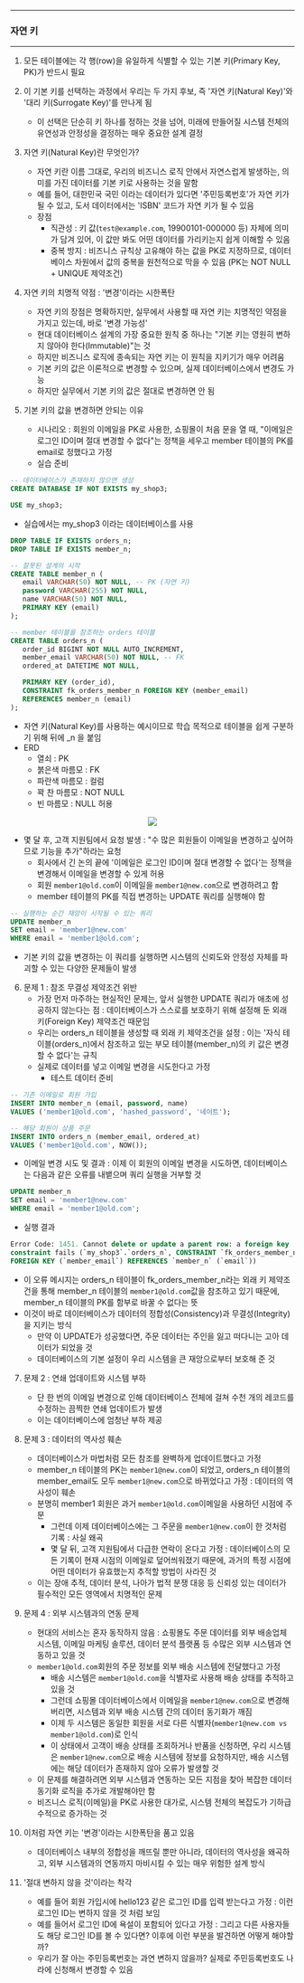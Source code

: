 -----
### 자연 키
-----
1. 모든 테이블에는 각 행(row)을 유일하게 식별할 수 있는 기본 키(Primary Key, PK)가 반드시 필요
2. 이 기본 키를 선택하는 과정에서 우리는 두 가지 후보, 즉 '자연 키(Natural Key)'와 '대리 키(Surrogate Key)'를 만나게 됨
   - 이 선택은 단순히 키 하나를 정하는 것을 넘어, 미래에 만들어질 시스템 전체의 유연성과 안정성을 결정하는 매우 중요한 설계 결정

3. 자연 키(Natural Key)란 무엇인가?
   - 자연 키란 이름 그대로, 우리의 비즈니스 로직 안에서 자연스럽게 발생하는, 의미를 가진 데이터를 기본 키로 사용하는 것을 말함
   - 예를 들어, 대한민국 국민 이라는 데이터가 있다면 '주민등록번호'가 자연 키가 될 수 있고, 도서 데이터에서는 'ISBN' 코드가 자연 키가 될 수 있음
   - 장점
      + 직관성 : 키 값(```test@example.com```, 19900101-000000 등) 자체에 의미가 담겨 있어, 이 값만 봐도 어떤 데이터를 가리키는지 쉽게 이해할 수 있음
      + 중복 방지 : 비즈니스 규칙상 고유해야 하는 값을 PK로 지정하므로, 데이터베이스 차원에서 값의 중복을 원천적으로 막을 수 있음 (PK는 NOT NULL + UNIQUE 제약조건)

4. 자연 키의 치명적 약점 : '변경'이라는 시한폭탄
   - 자연 키의 장점은 명확하지만, 실무에서 사용할 때 자연 키는 치명적인 약점을 가지고 있는데, 바로 '변경 가능성'
   - 현대 데이터베이스 설계의 가장 중요한 원칙 중 하나는 "기본 키는 영원히 변하지 않아야 한다(Immutable)"는 것
   - 하지만 비즈니스 로직에 종속되는 자연 키는 이 원칙을 지키기가 매우 어려움
   - 기본 키의 값은 이론적으로 변경할 수 있으며, 실제 데이터베이스에서 변경도 가능
   - 하지만 실무에서 기본 키의 값은 절대로 변경하면 안 됨

5. 기본 키의 값을 변경하면 안되는 이유
   - 시나리오 : 회원의 이메일을 PK로 사용한, 쇼핑몰이 처음 문을 열 때, "이메일은 로그인 ID이며 절대 변경할 수 없다"는 정책을 세우고 member 테이블의 PK를 email로 정했다고 가정
   - 실습 준비
```sql
-- 데이터베이스가 존재하지 않으면 생성
CREATE DATABASE IF NOT EXISTS my_shop3;

USE my_shop3;
```

   - 실습에서는 my_shop3 이라는 데이터베이스를 사용
```sql
DROP TABLE IF EXISTS orders_n;
DROP TABLE IF EXISTS member_n;

-- 잘못된 설계의 시작
CREATE TABLE member_n (
   email VARCHAR(50) NOT NULL, -- PK (자연 키)
   password VARCHAR(255) NOT NULL,
   name VARCHAR(50) NOT NULL,
   PRIMARY KEY (email)
);

-- member 테이블을 참조하는 orders 테이블
CREATE TABLE orders_n (
   order_id BIGINT NOT NULL AUTO_INCREMENT,
   member_email VARCHAR(50) NOT NULL, -- FK
   ordered_at DATETIME NOT NULL,

   PRIMARY KEY (order_id),
   CONSTRAINT fk_orders_member_n FOREIGN KEY (member_email)
   REFERENCES member_n (email)
);
```
   - 자연 키(Natural Key)를 사용하는 예시이므로 학습 목적으로 테이블을 쉽게 구분하기 위해 뒤에 _n 을 붙임
   - ERD 
     + 열쇠 : PK
     + 붉은색 마름모 : FK
     + 파란색 마름모 : 컬럼
     + 꽉 찬 마름모 : NOT NULL
     + 빈 마름모 : NULL 허용
<div align="center">
<img src="https://github.com/user-attachments/assets/b89e5d47-b162-4800-9996-07d1e835d52e">
</div>

   - 몇 달 후, 고객 지원팀에서 요청 발생 : "수 많은 회원들이 이메일을 변경하고 싶어하므로 기능을 추가"하라는 요청
      + 회사에서 긴 논의 끝에 '이메일은 로그인 ID이며 절대 변경할 수 없다'는 정책을 변경해서 이메일을 변경할 수 있게 허용
      + 회원 ```member1@old.com```이 이메일을 ```member1@new.com```으로 변경하려고 함
      + member 테이블의 PK를 직접 변경하는 UPDATE 쿼리를 실행해야 함
```sql
-- 실행하는 순간 재앙이 시작될 수 있는 쿼리
UPDATE member_n
SET email = 'member1@new.com'
WHERE email = 'member1@old.com';
```
   - 기본 키의 값을 변경하는 이 쿼리를 실행하면 시스템의 신뢰도와 안정성 자체를 파괴할 수 있는 다양한 문제들이 발생

6. 문제 1 : 참조 무결성 제약조건 위반
   - 가장 먼저 마주하는 현실적인 문제는, 앞서 실행한 UPDATE 쿼리가 애초에 성공하지 않는다는 점 : 데이터베이스가 스스로를 보호하기 위해 설정해 둔 외래 키(Foreign Key) 제약조건 때문임
   - 우리는 orders_n 테이블을 생성할 때 외래 키 제약조건을 설정 : 이는 '자식 테이블(orders_n)에서 참조하고 있는 부모 테이블(member_n)의 키 값은 변경할 수 없다'는 규칙
   - 실제로 데이터를 넣고 이메일 변경을 시도한다고 가정
     + 테스트 데이터 준비
```sql
-- 기존 이메일로 회원 가입
INSERT INTO member_n (email, password, name)
VALUES ('member1@old.com', 'hashed_password', '네이트');

-- 해당 회원이 상품 주문
INSERT INTO orders_n (member_email, ordered_at)
VALUES ('member1@old.com', NOW());
```
   - 이메일 변경 시도 및 결과 : 이제 이 회원의 이메일 변경을 시도하면, 데이터베이스는 다음과 같은 오류를 내뱉으며 쿼리 실행을 거부할 것
```sql
UPDATE member_n
SET email = 'member1@new.com'
WHERE email = 'member1@old.com';
```
   - 실행 결과
```sql
Error Code: 1451. Cannot delete or update a parent row: a foreign key
constraint fails (`my_shop3`.`orders_n`, CONSTRAINT `fk_orders_member_n`
FOREIGN KEY (`member_email`) REFERENCES `member_n` (`email`))
```
   - 이 오류 메시지는 orders_n 테이블이 fk_orders_member_n라는 외래 키 제약조건을 통해 member_n 테이블의 ```member1@old.com```값을 참조하고 있기 때문에, member_n 테이블의 PK를 함부로 바꿀 수 없다는 뜻
   - 이것이 바로 데이터베이스가 데이터의 정합성(Consistency)과 무결성(Integrity)을 지키는 방식
     + 만약 이 UPDATE가 성공했다면, 주문 데이터는 주인을 잃고 떠다니는 고아 데이터가 되었을 것
     + 데이터베이스의 기본 설정이 우리 시스템을 큰 재앙으로부터 보호해 준 것

7. 문제 2 : 연쇄 업데이트와 시스템 부하
   - 단 한 번의 이메일 변경으로 인해 데이터베이스 전체에 걸쳐 수천 개의 레코드를 수정하는 끔찍한 연쇄 업데이트가 발생
   - 이는 데이터베이스에 엄청난 부하 제공

8. 문제 3 : 데이터의 역사성 훼손
   - 데이터베이스가 마법처럼 모든 참조를 완벽하게 업데이트했다고 가정
   - member_n 테이블의 PK는 ```member1@new.com```이 되었고, orders_n 테이블의 member_email도 모두 ```member1@new.com```으로 바뀌었다고 가정 : 데이터의 역사성이 훼손
   - 분명히 member1 회원은 과거 ```member1@old.com```이메일을 사용하던 시점에 주문
     + 그런데 이제 데이터베이스에는 그 주문을 ```member1@new.com```이 한 것처럼 기록 : 사실 왜곡
     + 몇 달 뒤, 고객 지원팀에서 다급한 연락이 온다고 가정 : 데이터베이스의 모든 기록이 현재 시점의 이메일로 덮어씌워졌기 때문에, 과거의 특정 시점에 어떤 데이터가 유효했는지 추적할 방법이 사라진 것
   - 이는 장애 추적, 데이터 분석, 나아가 법적 분쟁 대응 등 신뢰성 있는 데이터가 필수적인 모든 영역에서 치명적인 문제

9. 문제 4 : 외부 시스템과의 연동 문제
   - 현대의 서비스는 혼자 동작하지 않음 : 쇼핑몰도 주문 데이터를 외부 배송업체 시스템, 이메일 마케팅 솔루션, 데이터 분석 플랫폼 등 수많은 외부 시스템과 연동하고 있을 것
   - ```member1@old.com```회원의 주문 정보를 외부 배송 시스템에 전달했다고 가정
     + 배송 시스템은 ```member1@old.com```을 식별자로 사용해 배송 상태를 추적하고 있을 것
     + 그런데 쇼핑몰 데이터베이스에서 이메일을 ```member1@new.com```으로 변경해 버리면, 시스템과 외부 배송 시스템 간의 데이터 동기화가 깨짐
     + 이제 두 시스템은 동일한 회원을 서로 다른 식별자(```member1@new.com vs member1@old.com```)로 인식
     + 이 상태에서 고객이 배송 상태를 조회하거나 반품을 신청하면, 우리 시스템은 ```member1@new.com```으로 배송 시스템에 정보를 요청하지만, 배송 시스템에는 해당 데이터가 존재하지 않아 오류가 발생할 것
   - 이 문제를 해결하려면 외부 시스템과 연동하는 모든 지점을 찾아 복잡한 데이터 동기화 로직을 추가로 개발해야만 함
   - 비즈니스 로직(이메일)을 PK로 사용한 대가로, 시스템 전체의 복잡도가 기하급수적으로 증가하는 것

10. 이처럼 자연 키는 '변경'이라는 시한폭탄을 품고 있음
    - 데이터베이스 내부의 정합성을 깨뜨릴 뿐만 아니라, 데이터의 역사성을 왜곡하고, 외부 시스템과의 연동까지 마비시킬 수 있는 매우 위험한 설계 방식

11. '절대 변하지 않을 것'이라는 착각
    - 예를 들어 회원 가입시에 hello123 같은 로그인 ID를 입력 받는다고 가정 : 이런 로그인 ID는 변하지 않을 것 처럼 보임
    - 예를 들어서 로그인 ID에 욕설이 포함되어 있다고 가정 : 그리고 다른 사용자들도 해당 로그인 ID를 볼 수 있다면? 이후에 이런 부분을 발견하면 어떻게 해야할까?
    - 우리가 잘 아는 주민등록번호는 과연 변하지 않을까? 실제로 주민등록번호도 나라에 신청해서 변경할 수 있음
